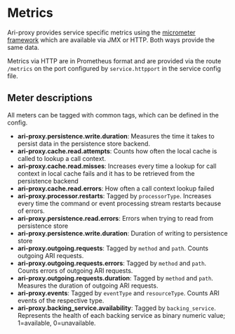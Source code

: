 # Metrics
Ari-proxy provides service specific metrics using the [micrometer framework](http://micrometer.io) which are available via JMX or HTTP.
Both ways provide the same data.

Metrics via HTTP are in Prometheus format and are provided via the route `/metrics` on the port configured by `service.httpport` in the service config file.


## Meter descriptions

All meters can be tagged with common tags, which can be defined in the config.

* **ari-proxy.persistence.write.duration**: Measures the time it takes to persist data in the persistence store backend.
* **ari-proxy.cache.read.attempts**: Counts how often the local cache is called to lookup a call context.
* **ari-proxy.cache.read.misses**: Increases every time a lookup for call context in local cache fails and it has to be retrieved from the persistence backend
* **ari-proxy.cache.read.errors**: How often a call context lookup failed
* **ari-proxy.processor.restarts**: Tagged by `processorType`. Increases every time the command or event processing stream restarts because of errors.
* **ari-proxy.persistence.read.errors**: Errors when trying to read from persistence store
* **ari-proxy.persistence.write.duration**: Duration of writing to persistence store
* **ari-proxy.outgoing.requests**: Tagged by `method` and `path`. Counts outgoing ARI requests.
* **ari-proxy.outgoing.requests.errors**:  Tagged by `method` and `path`. Counts errors of outgoing ARI requests.
* **ari-proxy.outgoing.requests.duration**:  Tagged by `method` and `path`. Measures the duration of outgoing ARI requests.
* **ari-proxy.events**: Tagged by `eventType` and `resourceType`. Counts ARI events of the respective type.
* **ari-proxy.backing_service.availability**: Tagged by `backing_service`. Represents the health of each backing service as binary numeric value; 1=available, 0=unavailable.
